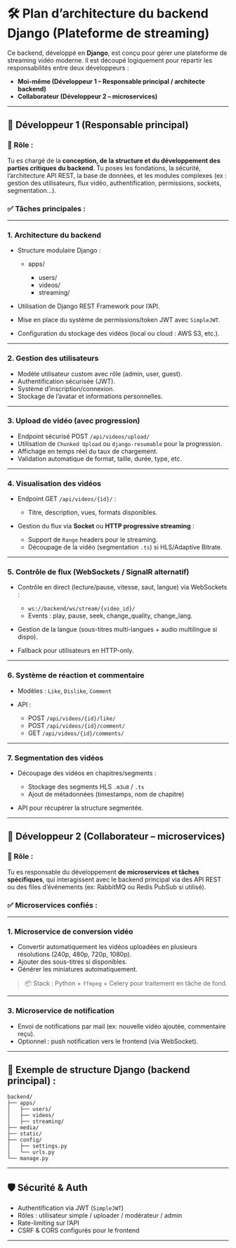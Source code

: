 # 🛠️ Plan d’architecture du backend Django (Plateforme de streaming)

Ce backend, développé en **Django**, est conçu pour gérer une plateforme de streaming vidéo moderne. Il est découpé logiquement pour répartir les responsabilités entre deux développeurs :

* **Moi-même (Développeur 1 – Responsable principal / architecte backend)**
* **Collaborateur (Développeur 2 – microservices)**

---

## 👤 Développeur 1 (Responsable principal)

### 🎯 Rôle :

Tu es chargé de la **conception, de la structure et du développement des parties critiques du backend**. Tu poses les fondations, la sécurité, l’architecture API REST, la base de données, et les modules complexes (ex : gestion des utilisateurs, flux vidéo, authentification, permissions, sockets, segmentation…).

### ✅ Tâches principales :

---

### 1. **Architecture du backend**

* Structure modulaire Django :

  * apps/

    * users/
    * videos/
    * streaming/
* Utilisation de Django REST Framework pour l’API.
* Mise en place du système de permissions/token JWT avec `SimpleJWT`.
* Configuration du stockage des vidéos (local ou cloud : AWS S3, etc.).

---

### 2. **Gestion des utilisateurs**

* Modèle utilisateur custom avec rôle (admin, user, guest).
* Authentification sécurisée (JWT).
* Système d’inscription/connexion.
* Stockage de l’avatar et informations personnelles.

---

### 3. **Upload de vidéo (avec progression)**

* Endpoint sécurisé POST `/api/videos/upload/`
* Utilisation de `Chunked Upload` ou `django-resumable` pour la progression.
* Affichage en temps réel du taux de chargement.
* Validation automatique de format, taille, durée, type, etc.

---

### 4. **Visualisation des vidéos**

* Endpoint GET `/api/videos/{id}/` :

  * Titre, description, vues, formats disponibles.
* Gestion du flux via **Socket** ou **HTTP progressive streaming** :

  * Support de `Range` headers pour le streaming.
  * Découpage de la vidéo (segmentation `.ts`) si HLS/Adaptive Bitrate.

---

### 5. **Contrôle de flux (WebSockets / SignalR alternatif)**

* Contrôle en direct (lecture/pause, vitesse, saut, langue) via WebSockets :

  * `ws://backend/ws/stream/{video_id}/`
  * Events : play, pause, seek, change\_quality, change\_lang.
* Gestion de la langue (sous-titres multi-langues + audio multilingue si dispo).
* Fallback pour utilisateurs en HTTP-only.

---

### 6. **Système de réaction et commentaire**

* Modèles : `Like`, `Dislike`, `Comment`
* API :

  * POST `/api/videos/{id}/like/`
  * POST `/api/videos/{id}/comment/`
  * GET `/api/videos/{id}/comments/`

---

### 7. **Segmentation des vidéos**

* Découpage des vidéos en chapitres/segments :

  * Stockage des segments HLS `.m3u8` / `.ts`
  * Ajout de métadonnées (timestamps, nom de chapitre)
* API pour récupérer la structure segmentée.

---

## 👥 Développeur 2 (Collaborateur – microservices)

### 🎯 Rôle :

Tu es responsable du développement **de microservices et tâches spécifiques**, qui interagissent avec le backend principal via des API REST ou des files d’événements (ex: RabbitMQ ou Redis PubSub si utilisé).

### ✅ Microservices confiés :

---

### 1. **Microservice de conversion vidéo**

* Convertir automatiquement les vidéos uploadées en plusieurs résolutions (240p, 480p, 720p, 1080p).
* Ajouter des sous-titres si disponibles.
* Générer les miniatures automatiquement.

> 📦 Stack : Python + `ffmpeg` + Celery pour traitement en tâche de fond.

---

### 3. **Microservice de notification**

* Envoi de notifications par mail (ex: nouvelle vidéo ajoutée, commentaire reçu).
* Optionnel : push notification vers le frontend (via WebSocket).

---

## 🧠 Exemple de structure Django (backend principal) :

```
backend/
├── apps/
│   ├── users/
│   ├── videos/
│   ├── streaming/
├── media/
├── static/
├── config/
│   ├── settings.py
│   └── urls.py
└── manage.py
```

---

## 🛡️ Sécurité & Auth

* Authentification via JWT (`SimpleJWT`)
* Rôles : utilisateur simple / uploader / modérateur / admin
* Rate-limiting sur l’API
* CSRF & CORS configurés pour le frontend

---
